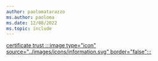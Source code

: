 ```yaml
---
author: paolomatarazzo
ms.author: paoloma
ms.date: 12/08/2022
ms.topic: include
---
```


[certificate trust :::image type="icon" source="../images/icons/information.svg" border="false":::](../identity-protection/hello-for-business/hello-how-it-works-technology.md#certificate-trust "This trust type uses a user certificate to authenticate to Active Directory")